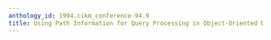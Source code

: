 ```yaml
---
anthology_id: 1994.cikm_conference-94.9
title: Using Path Information for Query Processing in Object-Oriented Database Systems
---
```

